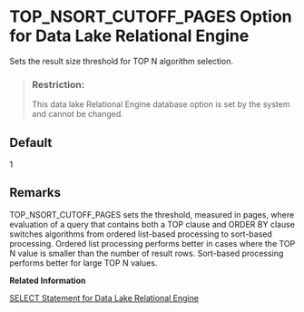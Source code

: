 <!-- loioa66507c784f21015a20e99f6a38ea85c -->

# TOP\_NSORT\_CUTOFF\_PAGES Option for Data Lake Relational Engine

Sets the result size threshold for TOP N algorithm selection.



> ### Restriction:  
> This data lake Relational Engine database option is set by the system and cannot be changed.



<a name="loioa66507c784f21015a20e99f6a38ea85c__iq_refso_1062"/>

## Default

1



<a name="loioa66507c784f21015a20e99f6a38ea85c__iq_refso_1063"/>

## Remarks

TOP\_NSORT\_CUTOFF\_PAGES sets the threshold, measured in pages, where evaluation of a query that contains both a TOP clause and ORDER BY clause switches algorithms from ordered list-based processing to sort-based processing. Ordered list processing performs better in cases where the TOP N value is smaller than the number of result rows. Sort-based processing performs better for large TOP N values.

**Related Information**  


[SELECT Statement for Data Lake Relational Engine](../080-sql-statements/select-statement-for-data-lake-relational-engine-a624e72.md "Retrieves information from the database.")

